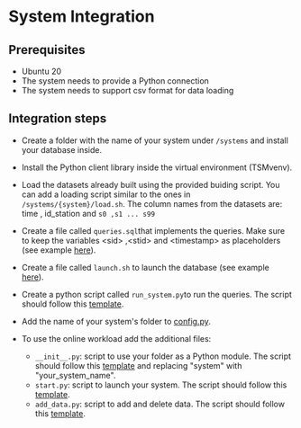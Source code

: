 # System Integration

## Prerequisites
- Ubuntu 20
- The system needs to provide a Python connection
- The system needs to support csv format for data loading

## Integration steps

- Create a folder with the name of your system under `/systems` and install your database inside.
- Install the Python client library inside the virtual environment (TSMvenv).
- Load the datasets already built using the provided buiding script. You can add a loading script similar to the ones in `/systems/{system}/load.sh`. The column names from the datasets are: time , id_station and `s0 ,s1 ... s99`

  

- Create a file called `queries.sql`that implements the queries. Make sure to keep the variables \<sid\> ,\<stid\> and \<timestamp\> as placeholders (see example [here](https://github.com/eXascaleInfolab/TSM-Bench/tree/main/systems/monetdb/queries.sql)).
- Create a file called `launch.sh` to launch the database (see example [here](https://github.com/eXascaleInfolab/TSM-Bench/tree/main/systems/influx/launch.sh)).
- Create a python script called  `run_system.py`to run the queries. The script should follow this [template](https://github.com/eXascaleInfolab/TSM-Bench/tree/main/systems/run_system_template.py).
- Add the name of your system's folder to [config.py](https://github.com/eXascaleInfolab/TSM-Bench/tree/main/systems/config.py).

- To use the online workload add the additional files:
    - `__init__.py`: script to use your folder as a Python module. The script should follow this [template](https://github.com/eXascaleInfolab/TSM-Bench/blob/main/systems/integration/__init__template.py) and replacing "system" with "your\_system\_name".
    - `start.py`: script to launch your system. The script should follow this [template](https://github.com/eXascaleInfolab/TSM-Bench/tree/main/systems/integration/start_template.py).
    - `add_data.py`: script to add and delete data.  The script should follow this [template](https://github.com/eXascaleInfolab/TSM-Bench/blob/main/systems/integration/add_tempalte.py).


